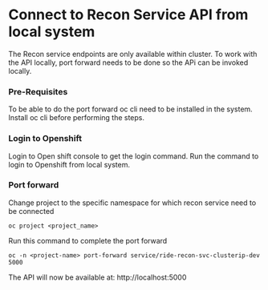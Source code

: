 # Connect to Recon Service API from local system  

The Recon service endpoints are only available within cluster. To work with the API locally, port forward needs to be done so the APi can be invoked locally.    

### Pre-Requisites  
To be able to do the port forward oc cli need to be installed in the system. Install oc cli before performing the steps.  

### Login to Openshift  

Login to Open shift console to get the login command. Run the command to login to Openshift from local system.  

### Port forward  

Change project to the specific namespace for which recon service need to be connected  

```  
oc project <project_name>  
```  

Run this command to complete the port forward  

```  
oc -n <project-name> port-forward service/ride-recon-svc-clusterip-dev 5000  
```  

The API will now be available at: http://localhost:5000